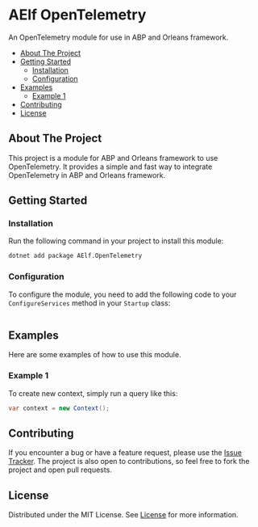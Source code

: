# AElf OpenTelemetry

An OpenTelemetry module for use in ABP and Orleans framework.

- [About The Project](#about-the-project)
- [Getting Started](#getting-started)
  - [Installation](#installation)
  - [Configuration](#configuration)
- [Examples](#examples)
  - [Example 1](#example-1)
- [Contributing](#contributing)
- [License](#license)

## About The Project

This project is a module for ABP and Orleans framework to use OpenTelemetry. It provides a simple and fast way to integrate OpenTelemetry in ABP and Orleans framework.

## Getting Started

### Installation

Run the following command in your project to install this module:

```sh
dotnet add package AElf.OpenTelemetry
```

### Configuration

To configure the module, you need to add the following code to your `ConfigureServices` method in your `Startup` class:

```cs
```

## Examples

Here are some examples of how to use this module.

### Example 1

To create new context, simply run a query like this:

```cs
var context = new Context();
```

## Contributing

If you encounter a bug or have a feature request, please use the [Issue Tracker](https://github.com/AElfProject/aelf-dapp-factory/issues/new). The project is also open to contributions, so feel free to fork the project and open pull requests.

## License

Distributed under the MIT License. See [License](LICENSE) for more information.
